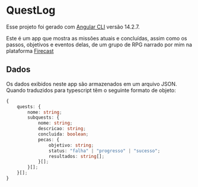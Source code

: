 # QuestLog

Esse projeto foi gerado com [Angular CLI](https://github.com/angular/angular-cli) versão 14.2.7.

Este é um app que mostra as missões atuais e concluídas, assim como os passos, objetivos e eventos delas, de um grupo de RPG narrado por mim na plataforma [Firecast]()

## Dados

Os dados exibidos neste app são armazenados em um arquivo JSON. Quando traduzidos para typescript têm o seguinte formato de objeto:
```typescript
{
    quests: {
        nome: string;
        subquests: {
            nome: string;
            descricao: string;
            concluida: boolean;
            pecas: {
                objetivo: string;
                status: "falha" | "progresso" | "sucesso";
                resultados: string[];
            }[];
        }[];
    }[];
}
```